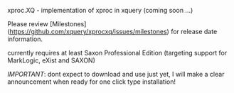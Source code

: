xproc.XQ - implementation of xproc in xquery (coming soon ...)

Please review
[Milestones] (https://github.com/xquery/xprocxq/issues/milestones)
for release date information.

currently requires at least Saxon Professional Edition (targeting
support for MarkLogic, eXist and SAXON)

_IMPORTANT_: dont expect to download and use just yet, I will make a
clear announcement when ready for one click type installation!
